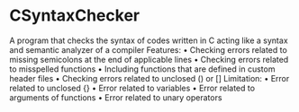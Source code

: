 # CSyntaxChecker
A program that checks the syntax of codes written in C acting like a syntax and semantic analyzer of a compiler
Features:
• Checking errors related to missing semicolons at the end of applicable lines 
• Checking errors related to misspelled functions
• Including functions that are defined in custom header files
• Checking errors related to unclosed () or []
Limitation:
• Error related to unclosed {}
• Error related to variables
• Error related to arguments of functions
• Error related to unary operators
